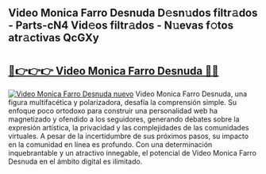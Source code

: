 ## Video Monica Farro Desnuda D𝚎sn𝚞dos filtr𝚊dos - Parts-cN4 Vid𝚎os filtr𝚊dos - N𝚞evas f𝚘tos atr𝚊ctivas QcGXy

# <h2><a href="http://mb9kfi.tromn.icu/?c=Video+Monica+Farro+Desnuda">🔗👉👉👉 Video Monica Farro Desnuda 🔗🔗</a></h2>

[![Video Monica Farro Desnuda nuevo](https://i.imgur.com/pEAQMta.gif)](http://mb9kfi.tromn.icu/?c=Video+Monica+Farro+Desnuda)
Video Monica Farro Desnuda, una figura multifacética y polarizadora, desafía la comprensión simple. Su enfoque poco ortodoxo para construir una personalidad web ha magnetizado y ofendido a los seguidores, generando debates sobre la expresión artística, la privacidad y las complejidades de las comunidades virtuales. A pesar de la incertidumbre de sus próximos pasos, su impacto en la comunidad en línea es profundo. Con una determinación inquebrantable y un atractivo innegable, el potencial de Video Monica Farro Desnuda en el ámbito digital es ilimitado.
